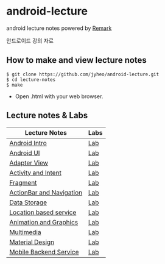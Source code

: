 # android-lecture
android lecture notes
powered by [Remark](https://github.com/gnab/remark)

안드로이드 강의 자료

## How to make and view lecture notes
```
$ git clone https://github.com/jyheo/android-lecture.git
$ cd lecture-notes
$ make
```
* Open .html with your web browser.

## Lecture notes & Labs
Lecture Notes | Labs
---------------|-------------------
[Android Intro](https://jyheo.github.io/android-lecture/android-intro.html) | [Lab](https://github.com/jyheo/android-lecture/blob/master/labs/android-intro-lab.md)
[Android UI](https://jyheo.github.io/android-lecture/android-ui.html) | [Lab](https://github.com/jyheo/android-lecture/blob/master/labs/android-ui-lab.md)
[Adapter View](https://jyheo.github.io/android-lecture/adapter-view.html) | [Lab](https://github.com/jyheo/android-lecture/blob/master/labs/adapter-view-lab.md)
[Activity and Intent](https://jyheo.github.io/android-lecture/activity-intent.html) | [Lab](https://github.com/jyheo/android-lecture/blob/master/labs/activity-intent-lab.md)
[Fragment](https://jyheo.github.io/android-lecture/fragment.html) | [Lab](https://github.com/jyheo/android-lecture/blob/master/labs/fragment-lab.md)
[ActionBar and Navigation](https://jyheo.github.io/android-lecture/actionbar-navigation.html) | [Lab](https://github.com/jyheo/android-lecture/blob/master/labs/actionbar-navigation-lab.md)
[Data Storage](https://jyheo.github.io/android-lecture/data-storage.html) | [Lab](https://github.com/jyheo/android-lecture/blob/master/labs/data-storage-lab.md)
[Location based service](https://jyheo.github.io/android-lecture/location.html) | [Lab](https://github.com/jyheo/android-lecture/blob/master/labs/location-lab.md)
[Animation and Graphics](https://jyheo.github.io/android-lecture/animation-graphics.html) | [Lab](https://github.com/jyheo/android-lecture/blob/master/labs/animation-graphics-lab.md)
[Multimedia](https://jyheo.github.io/android-lecture/multimedia.html) | [Lab](https://github.com/jyheo/android-lecture/blob/master/labs/multimedia-lab.md)
[Material Design](https://jyheo.github.io/android-lecture/material-design.html) | [Lab](https://github.com/jyheo/android-lecture/blob/master/labs/material-design-lab.md)
[Mobile Backend Service](https://jyheo.github.io/android-lecture/mobile-backend.html) | [Lab](https://github.com/jyheo/android-lecture/blob/master/labs/mobile-backend-lab.md)
